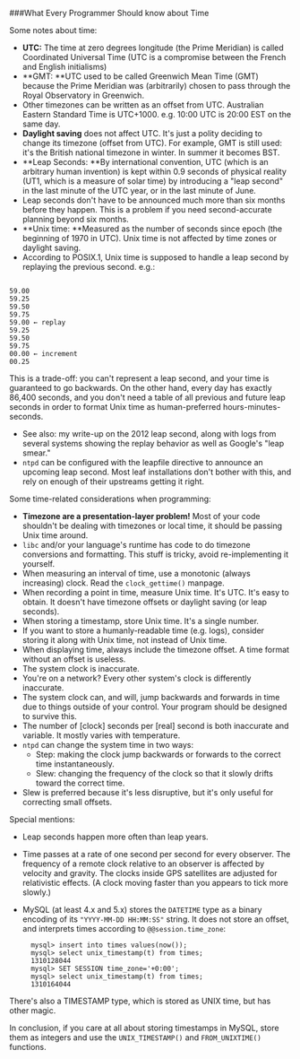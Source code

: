 ###What Every Programmer Should know about Time

Some notes about time:

- **UTC:** The time at zero degrees longitude (the Prime Meridian) is called Coordinated Universal Time (UTC is a compromise between the French and English initialisms)
- **GMT: **UTC used to be called Greenwich Mean Time (GMT) because the Prime Meridian was (arbitrarily) chosen to pass through the Royal Observatory in Greenwich.
- Other timezones can be written as an offset from UTC. Australian Eastern Standard Time is UTC+1000. e.g. 10:00 UTC is 20:00 EST on the same day.
- **Daylight saving** does not affect UTC. It's just a polity deciding to change its timezone (offset from UTC). For example, GMT is still used: it's the British national timezone in winter. In summer it becomes BST.
- **Leap Seconds: **By international convention, UTC (which is an arbitrary human invention) is kept within 0.9 seconds of physical reality (UT1, which is a measure of solar time) by introducing a "leap second" in the last minute of the UTC year, or in the last minute of June.
- Leap seconds don't have to be announced much more than six months before they happen. This is a problem if you need second-accurate planning beyond six months.
- **Unix time: **Measured as the number of seconds since epoch (the beginning of 1970 in UTC). Unix time is not affected by time zones or daylight saving.
- According to POSIX.1, Unix time is supposed to handle a leap second by replaying the previous second. e.g.:
<code>
59.00
59.25
59.50
59.75
59.00 ← replay
59.25
59.50
59.75
00.00 ← increment
00.25</code>

This is a trade-off: you can't represent a leap second, and your time is guaranteed to go backwards. On the other hand, every day has exactly 86,400 seconds, and you don't need a table of all previous and future leap seconds in order to format Unix time as human-preferred hours-minutes-seconds.

- See also: my write-up on the 2012 leap second, along with logs from several systems showing the replay behavior as well as Google's "leap smear."
- <code>ntpd</code> can be configured with the leapfile directive to announce an upcoming leap second. Most leaf installations don't bother with this, and rely on enough of their upstreams getting it right.

Some time-related considerations when programming:

- **Timezone are a presentation-layer problem!** Most of your code shouldn't be dealing with timezones or local time, it should be passing Unix time around.
- <code>libc</code> and/or your language's runtime has code to do timezone conversions and formatting. This stuff is tricky, avoid re-implementing it yourself.
- When measuring an interval of time, use a monotonic (always increasing) clock. Read the <code>clock_gettime()</code> manpage.
- When recording a point in time, measure Unix time. It's UTC. It's easy to obtain. It doesn't have timezone offsets or daylight saving (or leap seconds).
- When storing a timestamp, store Unix time. It's a single number.
- If you want to store a humanly-readable time (e.g. logs), consider storing it along with Unix time, not instead of Unix time.
- When displaying time, always include the timezone offset. A time format without an offset is useless.
- The system clock is inaccurate.
- You're on a network? Every other system's clock is differently inaccurate.
- The system clock can, and will, jump backwards and forwards in time due to things outside of your control. Your program should be designed to survive this.
- The number of [clock] seconds per [real] second is both inaccurate and variable. It mostly varies with temperature.
- <code>ntpd</code> can change the system time in two ways:
	- Step: making the clock jump backwards or forwards to the correct time instantaneously.
	- Slew: changing the frequency of the clock so that it slowly drifts toward the correct time.
- Slew is preferred because it's less disruptive, but it's only useful for correcting small offsets.

Special mentions:

- Leap seconds happen more often than leap years.
- Time passes at a rate of one second per second for every observer. The frequency of a remote clock relative to an observer is affected by velocity and gravity. The clocks inside GPS satellites are adjusted for relativistic effects. (A clock moving faster than you appears to tick more slowly.)
- MySQL (at least 4.x and 5.x) stores the <code>DATETIME</code> type as a binary encoding of its <code>"YYYY-MM-DD HH:MM:SS"</code> string. It does not store an offset, and interprets times according to <code>@@session.time_zone</code>:

		mysql> insert into times values(now());
		mysql> select unix_timestamp(t) from times;
		1310128044
		mysql> SET SESSION time_zone='+0:00';
		mysql> select unix_timestamp(t) from times;
		1310164044
	
	
There's also a TIMESTAMP type, which is stored as UNIX time, but has other magic.

In conclusion, if you care at all about storing timestamps in MySQL, store them as integers and use the <code>UNIX_TIMESTAMP()</code> and <code>FROM_UNIXTIME() </code>functions.
